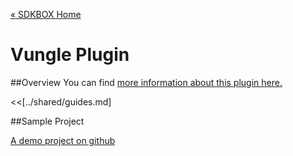 [&#171; SDKBOX Home](http://sdkbox.com)

<h1>Vungle Plugin</h1>

##Overview
You can find [more information about this plugin here.](http://www.cocos2d-x.org/sdkbox/vungle)


<<[../shared/guides.md]


##Sample Project

[A demo project on github](https://github.com/sdkbox/sdkbox-sample-vungle)
